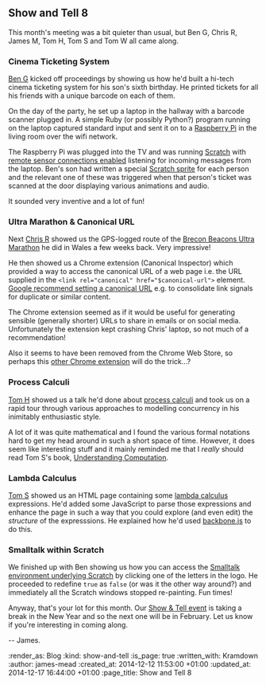 Show and Tell 8
---------------

This month's meeting was a bit quieter than usual, but Ben G, Chris R, James M, Tom H, Tom S and Tom W all came along.

### Cinema Ticketing System

[Ben G][] kicked off proceedings by showing us how he'd built a hi-tech cinema ticketing system for his son's sixth birthday. He printed tickets for all his friends with a unique barcode on each of them.

On the day of the party, he set up a laptop in the hallway with a barcode scanner plugged in. A simple Ruby (or possibly Python?) program running on the laptop captured standard input and sent it on to a [Raspberry Pi][] in the living room over the wifi network.

The Raspberry Pi was plugged into the TV and was running [Scratch][] with [remote sensor connections enabled][] listening for incoming messages from the laptop. Ben's son had written a special [Scratch sprite][] for each person and the relevant one of these was triggered when that person's ticket was scanned at the door displaying various animations and audio.

It sounded very inventive and a lot of fun!

### Ultra Marathon & Canonical URL

Next [Chris R][] showed us the GPS-logged route of the [Brecon Beacons Ultra Marathon][] he did in Wales a few weeks back. Very impressive!

He then showed us a Chrome extension (Canonical Inspector) which provided a way to access the canonical URL of a web page i.e. the URL supplied in the `<link rel="canonical" href="$canonical-url">` element. [Google recommend setting a canonical URL][] e.g. to consolidate link signals for duplicate or similar content.

The Chrome extension seemed as if it would be useful for generating sensible (generally shorter) URLs to share in emails or on social media. Unfortunately the extension kept crashing Chris' laptop, so not much of a recommendation!

Also it seems to have been removed from the Chrome Web Store, so perhaps this [other Chrome extension][] will do the trick...?

### Process Calculi

[Tom H][] showed us a talk he'd done about [process calculi][] and took us on a rapid tour through various approaches to modelling concurrency in his inimitably enthusiastic style.

A lot of it was quite mathematical and I found the various formal notations hard to get my head around in such a short space of time. However, it does seem like interesting stuff and it mainly reminded me that I _really_ should read Tom S's book, [Understanding Computation][].

### Lambda Calculus

[Tom S][] showed us an HTML page containing some [lambda calculus][] expressions. He'd added some JavaScript to parse those expressions and enhance the page in such a way that you could explore (and even edit) the _structure_ of the expresssions. He explained how he'd used [backbone.js][] to do this.

### Smalltalk within Scratch

We finished up with Ben showing us how you can access the [Smalltalk environment underlying Scratch][] by clicking one of the letters in the logo. He proceeded to redefine `true` as `false` (or was it the other way around?) and immediately all the Scratch windows stopped re-painting. Fun times!

Anyway, that's your lot for this month. Our [Show & Tell event][] is taking a break in the New Year and so the next one will be in February. Let us know if you're interesting in coming along.

-- James.


[Brecon Beacons Ultra Marathon]: http://www.beaconsultra.com/
[Raspberry Pi]: http://www.raspberrypi.org/
[LRUG]: http://scratch.mit.edu/
[remote sensor connections enabled]: http://wiki.scratch.mit.edu/wiki/Remote_Sensor_Connections
[Scratch]: http://scratch.mit.edu/
[Scratch sprite]: http://wiki.scratch.mit.edu/wiki/Sprite
[Smalltalk environment underlying Scratch]: http://wiki.scratch.mit.edu/wiki/System_Browser
[process calculi]: http://en.wikipedia.org/wiki/Process_calculus
[Understanding Computation]: http://codon.com/computation-book
[Google recommend setting a canonical URL]: https://support.google.com/webmasters/answer/139066?hl=en
[other Chrome extension]: https://chrome.google.com/webstore/detail/canonical/dcckfeohihhlbeobohobibjbdobjbhbo?hl=en
[Tom H]: http://www.thattommyhall.com/
[Ben G]: https://twitter.com/beng
[Chris R]: /chris-roos
[Show & Tell event]: /show-and-tell-events
[Tom S]: http://codon.com/
[backbone.js]: http://backbonejs.org/
[lambda calculus]: http://en.wikipedia.org/wiki/Lambda_calculus

:render_as: Blog
:kind: show-and-tell
:is_page: true
:written_with: Kramdown
:author: james-mead
:created_at: 2014-12-12 11:53:00 +01:00
:updated_at: 2014-12-17 16:44:00 +01:00
:page_title: Show and Tell 8
